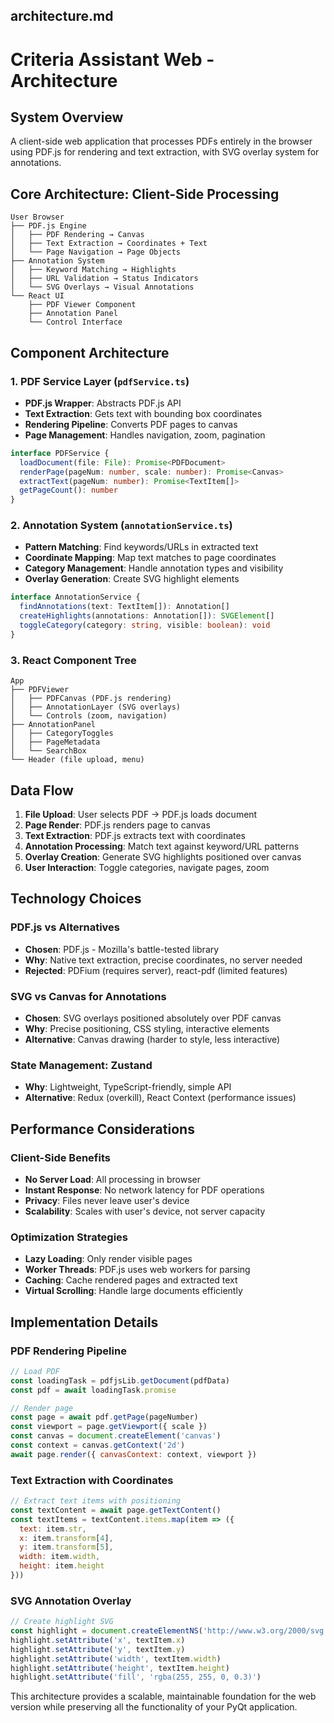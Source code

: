 ## architecture.md

# Criteria Assistant Web - Architecture

## System Overview

A client-side web application that processes PDFs entirely in the browser using PDF.js for rendering and text extraction, with SVG overlay system for annotations.

## Core Architecture: Client-Side Processing

```
User Browser
├── PDF.js Engine
│   ├── PDF Rendering → Canvas
│   ├── Text Extraction → Coordinates + Text
│   └── Page Navigation → Page Objects
├── Annotation System  
│   ├── Keyword Matching → Highlights
│   ├── URL Validation → Status Indicators
│   └── SVG Overlays → Visual Annotations
└── React UI
    ├── PDF Viewer Component
    ├── Annotation Panel
    └── Control Interface
```

## Component Architecture

### 1. PDF Service Layer (`pdfService.ts`)
- **PDF.js Wrapper**: Abstracts PDF.js API
- **Text Extraction**: Gets text with bounding box coordinates
- **Rendering Pipeline**: Converts PDF pages to canvas
- **Page Management**: Handles navigation, zoom, pagination

```typescript
interface PDFService {
  loadDocument(file: File): Promise<PDFDocument>
  renderPage(pageNum: number, scale: number): Promise<Canvas>  
  extractText(pageNum: number): Promise<TextItem[]>
  getPageCount(): number
}
```

### 2. Annotation System (`annotationService.ts`)
- **Pattern Matching**: Find keywords/URLs in extracted text
- **Coordinate Mapping**: Map text matches to page coordinates
- **Category Management**: Handle annotation types and visibility
- **Overlay Generation**: Create SVG highlight elements

```typescript
interface AnnotationService {
  findAnnotations(text: TextItem[]): Annotation[]
  createHighlights(annotations: Annotation[]): SVGElement[]
  toggleCategory(category: string, visible: boolean): void
}
```

### 3. React Component Tree

```
App
├── PDFViewer
│   ├── PDFCanvas (PDF.js rendering)
│   ├── AnnotationLayer (SVG overlays)
│   └── Controls (zoom, navigation)
├── AnnotationPanel  
│   ├── CategoryToggles
│   ├── PageMetadata
│   └── SearchBox
└── Header (file upload, menu)
```

## Data Flow

1. **File Upload**: User selects PDF → PDF.js loads document
2. **Page Render**: PDF.js renders page to canvas
3. **Text Extraction**: PDF.js extracts text with coordinates  
4. **Annotation Processing**: Match text against keyword/URL patterns
5. **Overlay Creation**: Generate SVG highlights positioned over canvas
6. **User Interaction**: Toggle categories, navigate pages, zoom

## Technology Choices

### PDF.js vs Alternatives
- **Chosen**: PDF.js - Mozilla's battle-tested library
- **Why**: Native text extraction, precise coordinates, no server needed
- **Rejected**: PDFium (requires server), react-pdf (limited features)

### SVG vs Canvas for Annotations
- **Chosen**: SVG overlays positioned absolutely over PDF canvas
- **Why**: Precise positioning, CSS styling, interactive elements
- **Alternative**: Canvas drawing (harder to style, less interactive)

### State Management: Zustand
- **Why**: Lightweight, TypeScript-friendly, simple API
- **Alternative**: Redux (overkill), React Context (performance issues)

## Performance Considerations

### Client-Side Benefits
- **No Server Load**: All processing in browser
- **Instant Response**: No network latency for PDF operations  
- **Privacy**: Files never leave user's device
- **Scalability**: Scales with user's device, not server capacity

### Optimization Strategies  
- **Lazy Loading**: Only render visible pages
- **Worker Threads**: PDF.js uses web workers for parsing
- **Caching**: Cache rendered pages and extracted text
- **Virtual Scrolling**: Handle large documents efficiently

## Implementation Details

### PDF Rendering Pipeline
```javascript
// Load PDF
const loadingTask = pdfjsLib.getDocument(pdfData)
const pdf = await loadingTask.promise

// Render page
const page = await pdf.getPage(pageNumber)
const viewport = page.getViewport({ scale })
const canvas = document.createElement('canvas')
const context = canvas.getContext('2d')
await page.render({ canvasContext: context, viewport })
```

### Text Extraction with Coordinates
```javascript
// Extract text items with positioning
const textContent = await page.getTextContent()
const textItems = textContent.items.map(item => ({
  text: item.str,
  x: item.transform[4],
  y: item.transform[5], 
  width: item.width,
  height: item.height
}))
```

### SVG Annotation Overlay
```javascript
// Create highlight SVG
const highlight = document.createElementNS('http://www.w3.org/2000/svg', 'rect')
highlight.setAttribute('x', textItem.x)
highlight.setAttribute('y', textItem.y)  
highlight.setAttribute('width', textItem.width)
highlight.setAttribute('height', textItem.height)
highlight.setAttribute('fill', 'rgba(255, 255, 0, 0.3)')
```

This architecture provides a scalable, maintainable foundation for the web version while preserving all the functionality of your PyQt application.